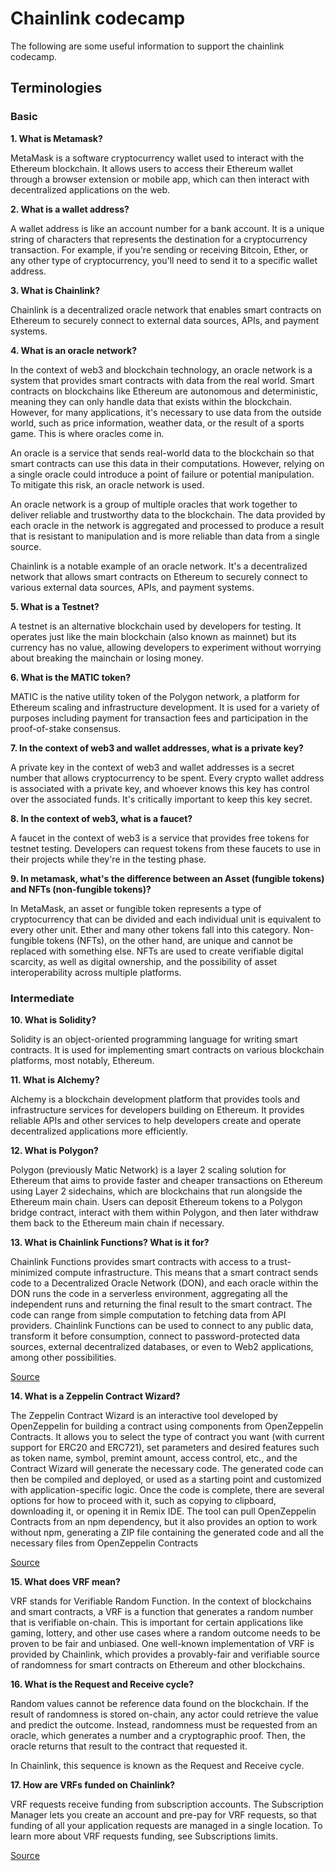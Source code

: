 # Chainlink codecamp

The following are some useful information to support the chainlink codecamp.

## Terminologies

### Basic

**1. What is Metamask?**

MetaMask is a software cryptocurrency wallet used to interact with the Ethereum blockchain. It allows users to access their Ethereum wallet through a browser extension or mobile app, which can then interact with decentralized applications on the web.

**2. What is a wallet address?**

A wallet address is like an account number for a bank account. It is a unique string of characters that represents the destination for a cryptocurrency transaction. For example, if you're sending or receiving Bitcoin, Ether, or any other type of cryptocurrency, you'll need to send it to a specific wallet address.

**3. What is Chainlink?**

Chainlink is a decentralized oracle network that enables smart contracts on Ethereum to securely connect to external data sources, APIs, and payment systems.

**4. What is an oracle network?**

In the context of web3 and blockchain technology, an oracle network is a system that provides smart contracts with data from the real world. Smart contracts on blockchains like Ethereum are autonomous and deterministic, meaning they can only handle data that exists within the blockchain. However, for many applications, it's necessary to use data from the outside world, such as price information, weather data, or the result of a sports game. This is where oracles come in.

An oracle is a service that sends real-world data to the blockchain so that smart contracts can use this data in their computations. However, relying on a single oracle could introduce a point of failure or potential manipulation. To mitigate this risk, an oracle network is used.

An oracle network is a group of multiple oracles that work together to deliver reliable and trustworthy data to the blockchain. The data provided by each oracle in the network is aggregated and processed to produce a result that is resistant to manipulation and is more reliable than data from a single source.

Chainlink is a notable example of an oracle network. It's a decentralized network that allows smart contracts on Ethereum to securely connect to various external data sources, APIs, and payment systems.

**5. What is a Testnet?**

A testnet is an alternative blockchain used by developers for testing. It operates just like the main blockchain (also known as mainnet) but its currency has no value, allowing developers to experiment without worrying about breaking the mainchain or losing money.

**6. What is the MATIC token?**

MATIC is the native utility token of the Polygon network, a platform for Ethereum scaling and infrastructure development. It is used for a variety of purposes including payment for transaction fees and participation in the proof-of-stake consensus.

**7. In the context of web3 and wallet addresses, what is a private key?**

A private key in the context of web3 and wallet addresses is a secret number that allows cryptocurrency to be spent. Every crypto wallet address is associated with a private key, and whoever knows this key has control over the associated funds. It's critically important to keep this key secret.

**8. In the context of web3, what is a faucet?**

A faucet in the context of web3 is a service that provides free tokens for testnet testing. Developers can request tokens from these faucets to use in their projects while they're in the testing phase.

**9. In metamask, what's the difference between an Asset (fungible tokens) and NFTs (non-fungible tokens)?**

In MetaMask, an asset or fungible token represents a type of cryptocurrency that can be divided and each individual unit is equivalent to every other unit. Ether and many other tokens fall into this category. Non-fungible tokens (NFTs), on the other hand, are unique and cannot be replaced with something else. NFTs are used to create verifiable digital scarcity, as well as digital ownership, and the possibility of asset interoperability across multiple platforms.

### Intermediate

**10. What is Solidity?**

Solidity is an object-oriented programming language for writing smart contracts. It is used for implementing smart contracts on various blockchain platforms, most notably, Ethereum.

**11. What is Alchemy?**

Alchemy is a blockchain development platform that provides tools and infrastructure services for developers building on Ethereum. It provides reliable APIs and other services to help developers create and operate decentralized applications more efficiently.

**12. What is Polygon?**

Polygon (previously Matic Network) is a layer 2 scaling solution for Ethereum that aims to provide faster and cheaper transactions on Ethereum using Layer 2 sidechains, which are blockchains that run alongside the Ethereum main chain. Users can deposit Ethereum tokens to a Polygon bridge contract, interact with them within Polygon, and then later withdraw them back to the Ethereum main chain if necessary.

**13. What is Chainlink Functions? What is it for?**

Chainlink Functions provides smart contracts with access to a trust-minimized compute infrastructure. This means that a smart contract sends code to a Decentralized Oracle Network (DON), and each oracle within the DON runs the code in a serverless environment, aggregating all the independent runs and returning the final result to the smart contract. The code can range from simple computation to fetching data from API providers. Chainlink Functions can be used to connect to any public data, transform it before consumption, connect to password-protected data sources, external decentralized databases, or even to Web2 applications, among other possibilities.

[Source](https://docs.chain.link/chainlink-functions)

**14. What is a Zeppelin Contract Wizard?**

The Zeppelin Contract Wizard is an interactive tool developed by OpenZeppelin for building a contract using components from OpenZeppelin Contracts. It allows you to select the type of contract you want (with current support for ERC20 and ERC721), set parameters and desired features such as token name, symbol, premint amount, access control, etc., and the Contract Wizard will generate the necessary code. The generated code can then be compiled and deployed, or used as a starting point and customized with application-specific logic. Once the code is complete, there are several options for how to proceed with it, such as copying to clipboard, downloading it, or opening it in Remix IDE. The tool can pull OpenZeppelin Contracts from an npm dependency, but it also provides an option to work without npm, generating a ZIP file containing the generated code and all the necessary files from OpenZeppelin Contracts

[Source](http://blog.openzeppelin.com/wizard)

**15. What does VRF mean?**

VRF stands for Verifiable Random Function. In the context of blockchains and smart contracts, a VRF is a function that generates a random number that is verifiable on-chain. This is important for certain applications like gaming, lottery, and other use cases where a random outcome needs to be proven to be fair and unbiased. One well-known implementation of VRF is provided by Chainlink, which provides a provably-fair and verifiable source of randomness for smart contracts on Ethereum and other blockchains.

**16. What is the Request and Receive cycle?**

Random values cannot be reference data found on the blockchain. If the result of randomness is stored on-chain, any actor could retrieve the value and predict the outcome. Instead, randomness must be requested from an oracle, which generates a number and a cryptographic proof. Then, the oracle returns that result to the contract that requested it. 

In Chainlink, this sequence is known as the Request and Receive cycle.

**17. How are VRFs funded on Chainlink?**

VRF requests receive funding from subscription accounts. The Subscription Manager lets you create an account and pre-pay for VRF requests, so that funding of all your application requests are managed in a single location. To learn more about VRF requests funding, see Subscriptions limits.

[Source](https://docs.chain.link/getting-started/intermediates-tutorial/)